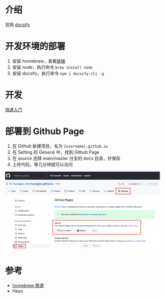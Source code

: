 
# 介绍
官网 [docsify](https://docsify.js.org/#/zh-cn/)

# 开发环境的部署

1. 安装 homebrew，查看[链接](https://brew.sh/index_zh-cn)
2. 安装 node，执行命令 `brew install node`
3. 安装 docsify，执行命令 `npm i docsify-cli -g`

# 开发

[快速入门](https://docsify.js.org/#/zh-cn/quickstart)

# 部署到 Github Page

1. 在 Github 新建项目，名为 `{username}.github.io`
2. 在 Setting 的 General 中，找到 Github Page
3. 在 source 选择 main/master 分支的 docs 目录，并保存
4. 上传代码，等几分钟就可以访问

![11](./assets/github-page.png)

# 参考
- [homebrew 换源](https://www.cnblogs.com/iAmSoScArEd/p/12394625.html)
- Hexo
